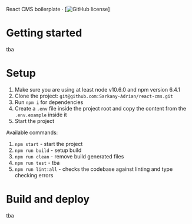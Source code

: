 React CMS boilerplate &middot; [![GitHub license](https://img.shields.io/badge/license-MIT-blue.svg)]

# Getting started
tba

# Setup
1. Make sure you are using at least node v10.6.0 and npm version 6.4.1
2. Clone the project:
  ``` git@github.com:Sarkany-Adrian/react-cms.git ```
3. Run ``` npm i ``` for dependencies
4. Create a ```.env``` file inside the project root and copy the content from the ```.env.example``` inside it
5. Start the project

Available commands:
1. ``` npm start ``` - start the project
2. ``` npm run build ``` - setup build
3. ``` npm run clean ``` - remove build generated files
4. ``` npm run test ``` - tba
5. ``` npm run lint:all ``` - checks the codebase against
linting and type checking errors

# Build and deploy
tba
